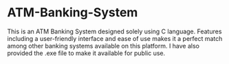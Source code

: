 # ATM-Banking-System
This is an ATM Banking System designed solely using C language.  Features including a user-friendly interface and ease of use makes it a perfect match among other banking systems available on this platform. I have also provided the .exe file to make it available for public use. 
